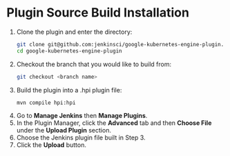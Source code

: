 <!--
 Copyright 2019 Google LLC

 Licensed under the Apache License, Version 2.0 (the "License"); you may not use this file except in
 compliance with the License. You may obtain a copy of the License at

        https://www.apache.org/licenses/LICENSE-2.0

 Unless required by applicable law or agreed to in writing, software distributed under the License
 is distributed on an "AS IS" BASIS, WITHOUT WARRANTIES OR CONDITIONS OF ANY KIND, either express or
 implied. See the License for the specific language governing permissions and limitations under the
 License.
-->

# Plugin Source Build Installation

1. Clone the plugin and enter the directory:
    ```bash
    git clone git@github.com:jenkinsci/google-kubernetes-engine-plugin.git
    cd google-kubernetes-engine-plugin
    ```
1. Checkout the branch that you would like to build from:
    ```bash
    git checkout <branch name>
    ```
1. Build the plugin into a .hpi plugin file:
    ```bash
    mvn compile hpi:hpi
    ```
1. Go to **Manage Jenkins** then **Manage Plugins**.
1. In the Plugin Manager, click the **Advanced** tab and then **Choose File** under the **Upload Plugin** section.
1. Choose the Jenkins plugin file built in Step 3.
1. Click the **Upload** button.
